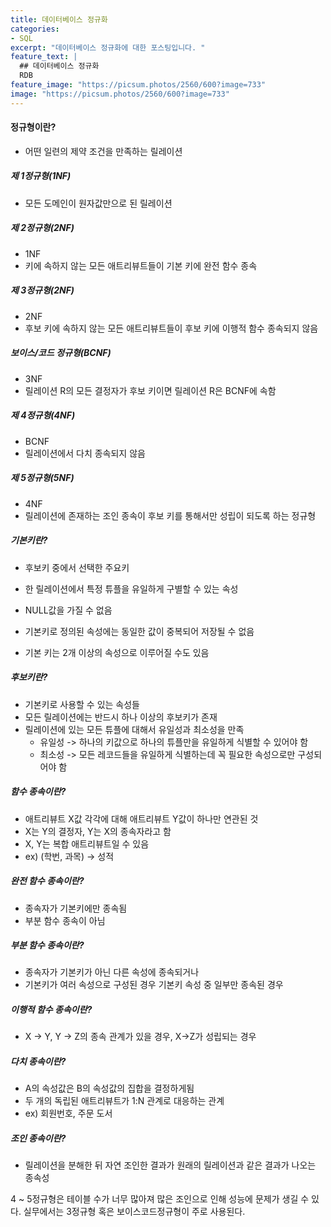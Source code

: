 ```yaml
---
title: 데이터베이스 정규화
categories:
- SQL
excerpt: "데이터베이스 정규화에 대한 포스팅입니다. "
feature_text: |
  ## 데이터베이스 정규화
  RDB
feature_image: "https://picsum.photos/2560/600?image=733"
image: "https://picsum.photos/2560/600?image=733"
---
```


#### 정규형이란?
- 어떤 일련의 제약 조건을 만족하는 릴레이션

##### 제 1정규형(1NF)
- 모든 도메인이 원자값만으로 된 릴레이션
##### 제 2정규형(2NF) 
- 1NF
- 키에 속하지 않는 모든 애트리뷰트들이 기본 키에 완전 함수 종속
##### 제 3정규형(2NF)
- 2NF
- 후보 키에 속하지 않는 모든 애트리뷰트들이 후보 키에
이행적 함수 종속되지 않음
##### 보이스/코드 정규형(BCNF)
- 3NF
- 릴레이션 R의 모든 결정자가 후보 키이면 릴레이션 R은 BCNF에 속함
##### 제 4정규형(4NF)
- BCNF
- 릴레이션에서 다치 종속되지 않음
##### 제 5정규형(5NF)
- 4NF
- 릴레이션에 존재하는 조인 종속이 후보 키를 통해서만 성립이 되도록 하는 정규형

##### 기본키란? 
- 후보키 중에서 선택한 주요키

- 한 릴레이션에서 특정 튜플을 유일하게 구별할 수 있는 속성

- NULL값을 가질 수 없음

- 기본키로 정의된 속성에는 동일한 값이 중복되어 저장될 수 없음

- 기본 키는 2개 이상의 속성으로 이루어질 수도 있음
  
##### 후보키란?
- 기본키로 사용할 수 있는 속성들
- 모든 릴레이션에는 반드시 하나 이상의 후보키가 존재
- 릴레이션에 있는 모든 튜플에 대해서 유일성과 최소성을 만족
	+ 유일성 -> 하나의 키값으로 하나의 튜플만을 유일하게 식별할 수 있어야 함
	+ 최소성 -> 모든 레코드들을 유일하게 식별하는데 꼭 필요한 속성으로만 구성되어야 함
  
##### 함수 종속이란?
- 애트리뷰트 X값 각각에 대해 애트리뷰트 Y값이 하나만 연관된 것
- X는 Y의 결정자, Y는 X의 종속자라고 함
- X, Y는 복합 애트리뷰트일 수 있음
- ex) (학번, 과목) -> 성적
  
##### 완전 함수 종속이란?
- 종속자가 기본키에만 종속됨
- 부분 함수 종속이 아님
  
##### 부분 함수 종속이란?
- 종속자가 기본키가 아닌 다른 속성에 종속되거나
- 기본키가 여러 속성으로 구성된 경우 기본키 속성 중 일부만 종속된 경우
  
##### 이행적 함수 종속이란?
- X -> Y, Y -> Z의 종속 관계가 있을 경우, X->Z가 성립되는 경우
  
##### 다치 종속이란?
- A의 속성값은 B의 속성값의 집합을 결정하게됨
- 두 개의 독립된 애트리뷰트가 1:N 관계로 대응하는 관계
- ex) 회원번호, 주문 도서

##### 조인 종속이란?
- 릴레이션을 분해한 뒤 자연 조인한 결과가 원래의 릴레이션과 같은 결과가 나오는 종속성
  

4 ~ 5정규형은 테이블 수가 너무 많아져  많은 조인으로 인해 성능에 문제가 생길 수 있다. 
실무에서는 3정규형 혹은 보이스코드정규형이 주로 사용된다.
